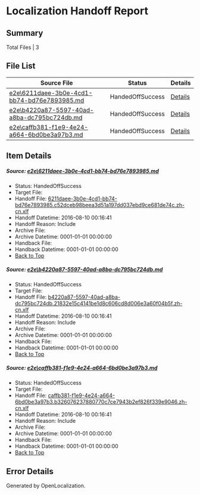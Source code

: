 # <a name='report-top'></a> Localization Handoff Report

## Summary
 Total Files | 3

## File List
 Source File | Status | Details 
 ----------- | ------ | ------- 
 [e2e\6211daee-3b0e-4cd1-bb74-bd76e7893985.md](https://github.com/OpenLocalizationTestOrg/oltest/blob/690c3b99393f16ed5d917083e66c2f89fb95ea8b/e2e/6211daee-3b0e-4cd1-bb74-bd76e7893985.md) | HandedOffSuccess | [Details](#22c3ed910780492fe1e6975d72b49f088899ac882)
 [e2e\b4220a87-5597-40ad-a8ba-dc795bc724db.md](https://github.com/OpenLocalizationTestOrg/oltest/blob/35721a3c23bf4d0bc2877789e02487c6f67aa246/e2e/b4220a87-5597-40ad-a8ba-dc795bc724db.md) | HandedOffSuccess | [Details](#4237e039c1c430c417fa5b6c62e9750dce38e6333)
 [e2e\caffb381-f1e9-4e24-a664-6bd0be3a97b3.md](https://github.com/OpenLocalizationTestOrg/oltest/blob/35721a3c23bf4d0bc2877789e02487c6f67aa246/e2e/caffb381-f1e9-4e24-a664-6bd0be3a97b3.md) | HandedOffSuccess | [Details](#b23939c1f98ed3daf14a2c34a7341cfa01faf6514)

## Item Details
##### <a name='22c3ed910780492fe1e6975d72b49f088899ac882'></a> Source: [e2e\6211daee-3b0e-4cd1-bb74-bd76e7893985.md](https://github.com/OpenLocalizationTestOrg/oltest/blob/690c3b99393f16ed5d917083e66c2f89fb95ea8b/e2e/6211daee-3b0e-4cd1-bb74-bd76e7893985.md)
* Status: HandedOffSuccess
* Target File: 
* Handoff File: [6211daee-3b0e-4cd1-bb74-bd76e7893985.c52dceb98beea3d51a197dd037ebd9ce681de74c.zh-cn.xlf](https://github.com/OpenLocalizationTestOrg/olhandoff-e2e/blob/a5279af758b646d3039c9a0ec503392e4dae3728/ol-handoff/OpenLocalizationTestOrg/ol-test-zhcn/ci/6211daee-3b0e-4cd1-bb74-bd76e7893985.c52dceb98beea3d51a197dd037ebd9ce681de74c.zh-cn.xlf)
* Handoff Datetime: 2016-08-10 00:16:41
* Handoff Reason: Include
* Archive File: 
* Archive Datetime: 0001-01-01 00:00:00
* Handback File: 
* Handback Datetime: 0001-01-01 00:00:00
* [Back to Top](#report-top)

##### <a name='4237e039c1c430c417fa5b6c62e9750dce38e6333'></a> Source: [e2e\b4220a87-5597-40ad-a8ba-dc795bc724db.md](https://github.com/OpenLocalizationTestOrg/oltest/blob/35721a3c23bf4d0bc2877789e02487c6f67aa246/e2e/b4220a87-5597-40ad-a8ba-dc795bc724db.md)
* Status: HandedOffSuccess
* Target File: 
* Handoff File: [b4220a87-5597-40ad-a8ba-dc795bc724db.21832e15c4141be1d8c606cd8d006e3a60f04b5f.zh-cn.xlf](https://github.com/OpenLocalizationTestOrg/olhandoff-e2e/blob/a5279af758b646d3039c9a0ec503392e4dae3728/ol-handoff/OpenLocalizationTestOrg/ol-test-zhcn/ci/b4220a87-5597-40ad-a8ba-dc795bc724db.21832e15c4141be1d8c606cd8d006e3a60f04b5f.zh-cn.xlf)
* Handoff Datetime: 2016-08-10 00:16:41
* Handoff Reason: Include
* Archive File: 
* Archive Datetime: 0001-01-01 00:00:00
* Handback File: 
* Handback Datetime: 0001-01-01 00:00:00
* [Back to Top](#report-top)

##### <a name='b23939c1f98ed3daf14a2c34a7341cfa01faf6514'></a> Source: [e2e\caffb381-f1e9-4e24-a664-6bd0be3a97b3.md](https://github.com/OpenLocalizationTestOrg/oltest/blob/35721a3c23bf4d0bc2877789e02487c6f67aa246/e2e/caffb381-f1e9-4e24-a664-6bd0be3a97b3.md)
* Status: HandedOffSuccess
* Target File: 
* Handoff File: [caffb381-f1e9-4e24-a664-6bd0be3a97b3.b326076237880770c7ce7943b2ef826f339e9046.zh-cn.xlf](https://github.com/OpenLocalizationTestOrg/olhandoff-e2e/blob/a5279af758b646d3039c9a0ec503392e4dae3728/ol-handoff/OpenLocalizationTestOrg/ol-test-zhcn/ci/caffb381-f1e9-4e24-a664-6bd0be3a97b3.b326076237880770c7ce7943b2ef826f339e9046.zh-cn.xlf)
* Handoff Datetime: 2016-08-10 00:16:41
* Handoff Reason: Include
* Archive File: 
* Archive Datetime: 0001-01-01 00:00:00
* Handback File: 
* Handback Datetime: 0001-01-01 00:00:00
* [Back to Top](#report-top)


## Error Details

Generated by OpenLocalization.
